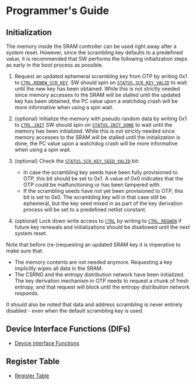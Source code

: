 # Programmer's Guide

## Initialization

The memory inside the SRAM controller can be used right away after a system reset.
However, since the scrambling key defaults to a predefined value, it is recommended that SW performs the following initialization steps as early in the boot process as possible.

1. Request an updated ephemeral scrambling key from OTP by writing 0x1 to [`CTRL.RENEW_SCR_KEY`](../data/sram_ctrl.hjson#ctrl).
   SW should spin on [`STATUS.SCR_KEY_VALID`](../data/sram_ctrl.hjson#status) to wait until the new key has been obtained.
   While this is not strictly needed since memory accesses to the SRAM will be stalled until the updated key has been obtained, the PC value upon a watchdog crash will be more informative when using a spin wait.

2. (optional) Initialize the memory with pseudo random data by writing 0x1 to [`CTRL.INIT`](../data/sram_ctrl.hjson#ctrl)
   SW should spin on [`STATUS.INIT_DONE`](../data/sram_ctrl.hjson#status) to wait until the memory has been initialized.
   While this is not strictly needed since memory accesses to the SRAM will be stalled until the initialization is done, the PC value upon a watchdog crash will be more informative when using a spin wait.

3. (optional) Check the [`STATUS.SCR_KEY_SEED_VALID`](../data/sram_ctrl.hjson#status) bit:
    - In case the scrambling key seeds have been fully provisioned to OTP, this bit should be set to 0x1. A value of 0x0 indicates that the OTP could be malfunctioning or has been tampered with.
    - If the scrambling seeds have not yet been provisioned to OTP, this bit is set to 0x0. The scrambling key will in that case still be ephemeral, but the key seed mixed in as part of the key derivation process will be set to a predefined netlist constant.

4. (optional) Lock down write access to [`CTRL`](../data/sram_ctrl.hjson#ctrl) by writing to [`CTRL_REGWEN`](../data/sram_ctrl.hjson#ctrl_regwen) if future key renewals and initializations should be disallowed until the next system reset.

Note that before (re-)requesting an updated SRAM key it is imperative to make sure that:
- The memory contents are not needed anymore. Requesting a key implicitly wipes all data in the SRAM.
- The CSRNG and the entropy distribution network have been initialized. The key derivation mechanism in OTP needs to request a chunk of fresh entropy, and that request will block until the entropy distribution network responds.

It should also be noted that data and address scrambling is never entirely disabled - even when the default scrambling key is used.

## Device Interface Functions (DIFs)

- [Device Interface Functions](../../../../sw/ip/sram_ctrl/dif/dif_sram_ctrl.h)

## Register Table

* [Register Table](../data/sram_ctrl.hjson#registers)
